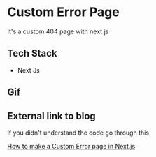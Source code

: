 # Custom Error Page

It's a custom 404 page with next js

## Tech Stack

- Next Js

## Gif


## External link to blog

If you didn't understand the code go through this

[How to make a Custom Error page in Next.js](https://gurjeet.hashnode.dev/how-to-make-a-custom-error-page-in-nextjs)